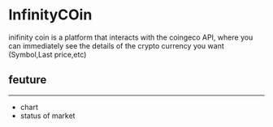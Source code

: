 # InfinityCOin

inifinity coin is a platform that interacts with the coingeco API, where you can immediately see the details of the crypto currency you want (Symbol,Last price,etc)

## feuture
-----------------------------------------
- chart
- status of market

